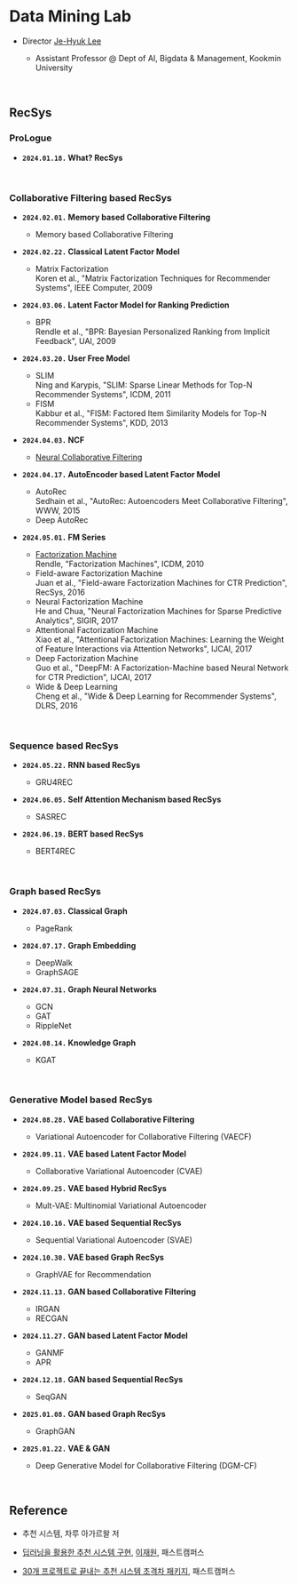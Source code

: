 # Data Mining Lab

- Director [Je-Hyuk Lee](https://github.com/jaylee07)

  - Assistant Professor @ Dept of AI, Bigdata & Management, Kookmin University

</br>

## RecSys

### ProLogue

- **`2024.01.18.` What? RecSys**

</br>

### Collaborative Filtering based RecSys

- **`2024.02.01.` Memory based Collaborative Filtering**
  - Memory based Collaborative Filtering

- **`2024.02.22.` Classical Latent Factor Model**
  - Matrix Factorization </br> Koren et al., "Matrix Factorization Techniques for Recommender Systems", IEEE Computer, 2009

- **`2024.03.06.` Latent Factor Model for Ranking Prediction**
  - BPR </br> Rendle et al., "BPR: Bayesian Personalized Ranking from Implicit Feedback", UAI, 2009

- **`2024.03.20.` User Free Model**
  - SLIM </br> Ning and Karypis, "SLIM: Sparse Linear Methods for Top-N Recommender Systems", ICDM, 2011
  - FISM </br> Kabbur et al., "FISM: Factored Item Similarity Models for Top-N Recommender Systems", KDD, 2013

- **`2024.04.03.` NCF**
  - [Neural Collaborative Filtering](https://github.com/jayarnim/MD-Data_Mining_Lab/blob/main/model/NCF.py)

- **`2024.04.17.` AutoEncoder based Latent Factor Model**
  - AutoRec </br> Sedhain et al., "AutoRec: Autoencoders Meet Collaborative Filtering", WWW, 2015
  - Deep AutoRec

- **`2024.05.01.` FM Series**
  - [Factorization Machine](https://github.com/jayarnim/MD-Data_Mining_Lab/blob/main/model/FactorizationMachines.py) </br> Rendle, "Factorization Machines", ICDM, 2010
  - Field-aware Factorization Machine </br> Juan et al., "Field-aware Factorization Machines for CTR Prediction", RecSys, 2016
  - Neural Factorization Machine </br> He and Chua, "Neural Factorization Machines for Sparse Predictive Analytics", SIGIR, 2017
  - Attentional Factorization Machine </br> Xiao et al., "Attentional Factorization Machines: Learning the Weight of Feature Interactions via Attention Networks", IJCAI, 2017
  - Deep Factorization Machine </br> Guo et al., "DeepFM: A Factorization-Machine based Neural Network for CTR Prediction", IJCAI, 2017
  - Wide & Deep Learning </br> Cheng et al., "Wide & Deep Learning for Recommender Systems", DLRS, 2016

</br>

### Sequence based RecSys

- **`2024.05.22.` RNN based RecSys**
  - GRU4REC

- **`2024.06.05.` Self Attention Mechanism based RecSys**
  - SASREC

- **`2024.06.19.` BERT based RecSys**
  - BERT4REC

</br>

### Graph based RecSys

- **`2024.07.03.` Classical Graph**
  - PageRank

- **`2024.07.17.` Graph Embedding**
  - DeepWalk
  - GraphSAGE

- **`2024.07.31.` Graph Neural Networks**
  - GCN
  - GAT
  - RippleNet

- **`2024.08.14.` Knowledge Graph**
  - KGAT

</br>

### Generative Model based RecSys

- **`2024.08.28.` VAE based Collaborative Filtering**
  - Variational Autoencoder for Collaborative Filtering (VAECF)

- **`2024.09.11.` VAE based Latent Factor Model**
  - Collaborative Variational Autoencoder (CVAE)

- **`2024.09.25.` VAE based Hybrid RecSys**
  - Mult-VAE: Multinomial Variational Autoencoder

- **`2024.10.16.` VAE based Sequential RecSys**
  - Sequential Variational Autoencoder (SVAE)

- **`2024.10.30.` VAE based Graph RecSys**
  - GraphVAE for Recommendation

- **`2024.11.13.` GAN based Collaborative Filtering**
  - IRGAN
  - RECGAN

- **`2024.11.27.` GAN based Latent Factor Model**
  - GANMF
  - APR

- **`2024.12.18.` GAN based Sequential RecSys**
  - SeqGAN

- **`2025.01.08.` GAN based Graph RecSys**
  - GraphGAN

- **`2025.01.22.` VAE & GAN**
  - Deep Generative Model for Collaborative Filtering (DGM-CF)

</br>

## Reference

- 추천 시스템, 차루 아가르왈 저

- [딥러닝을 활용한 추천 시스템 구현](https://fastcampus.co.kr/data_online_rs), [이재원](https://github.com/jaewonlee-728), 패스트캠퍼스

- [30개 프로젝트로 끝내는 추천 시스템 초격차 패키지](https://fastcampus.co.kr/data_online_rsystem), 패스트캠퍼스
